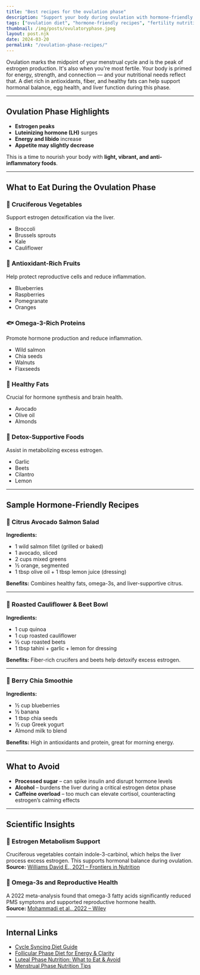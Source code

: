 ```yaml
---
title: "Best recipes for the ovulation phase"
description: "Support your body during ovulation with hormone-friendly recipes that balance estrogen and boost fertility. Includes easy, antioxidant-rich meal ideas."
tags: ["ovulation diet", "hormone-friendly recipes", "fertility nutrition"]
thumbnail: /img/posts/ovulatoryphase.jpeg
layout: post.njk
date: 2024-03-20
permalink: "/ovulation-phase-recipes/"
---
```


Ovulation marks the midpoint of your menstrual cycle and is the peak of estrogen production. It's also when you're most fertile. Your body is primed for energy, strength, and connection — and your nutritional needs reflect that. A diet rich in antioxidants, fiber, and healthy fats can help support hormonal balance, egg health, and liver function during this phase.

---

## Ovulation Phase Highlights

- **Estrogen peaks**
- **Luteinizing hormone (LH)** surges
- **Energy and libido** increase
- **Appetite may slightly decrease**

This is a time to nourish your body with **light, vibrant, and anti-inflammatory foods**.

---

## What to Eat During the Ovulation Phase

### 🥦 Cruciferous Vegetables
Support estrogen detoxification via the liver.

- Broccoli  
- Brussels sprouts  
- Kale  
- Cauliflower

### 🍓 Antioxidant-Rich Fruits
Help protect reproductive cells and reduce inflammation.

- Blueberries  
- Raspberries  
- Pomegranate  
- Oranges

### 🐟 Omega-3-Rich Proteins
Promote hormone production and reduce inflammation.

- Wild salmon  
- Chia seeds  
- Walnuts  
- Flaxseeds

### 🥑 Healthy Fats
Crucial for hormone synthesis and brain health.

- Avocado  
- Olive oil  
- Almonds

### 🧄 Detox-Supportive Foods
Assist in metabolizing excess estrogen.

- Garlic  
- Beets  
- Cilantro  
- Lemon

---

## Sample Hormone-Friendly Recipes

### 🥗 Citrus Avocado Salmon Salad

**Ingredients:**
- 1 wild salmon fillet (grilled or baked)  
- 1 avocado, sliced  
- 2 cups mixed greens  
- ½ orange, segmented  
- 1 tbsp olive oil + 1 tbsp lemon juice (dressing)

**Benefits:** Combines healthy fats, omega-3s, and liver-supportive citrus.

---

### 🍲 Roasted Cauliflower & Beet Bowl

**Ingredients:**
- 1 cup quinoa  
- 1 cup roasted cauliflower  
- ½ cup roasted beets  
- 1 tbsp tahini + garlic + lemon for dressing

**Benefits:** Fiber-rich crucifers and beets help detoxify excess estrogen.

---

### 🥣 Berry Chia Smoothie

**Ingredients:**
- ½ cup blueberries  
- ½ banana  
- 1 tbsp chia seeds  
- ½ cup Greek yogurt  
- Almond milk to blend

**Benefits:** High in antioxidants and protein, great for morning energy.

---

## What to Avoid

- **Processed sugar** – can spike insulin and disrupt hormone levels  
- **Alcohol** – burdens the liver during a critical estrogen detox phase  
- **Caffeine overload** – too much can elevate cortisol, counteracting estrogen’s calming effects

---

## Scientific Insights

### 🧪 Estrogen Metabolism Support
Cruciferous vegetables contain indole-3-carbinol, which helps the liver process excess estrogen. This supports hormonal balance during ovulation.  
**Source:** [Williams David E., 2021 – Frontiers in Nutrition](https://www.frontiersin.org/journals/nutrition/articles/10.3389/fnut.2021.734334/full)

### 🧬 Omega-3s and Reproductive Health
A 2022 meta-analysis found that omega-3 fatty acids significantly reduced PMS symptoms and supported reproductive hormone health.  
**Source:** [Mohammadi et al., 2022 – Wiley](https://obgyn.onlinelibrary.wiley.com/doi/10.1111/jog.15217)

---

## Internal Links

- [Cycle Syncing Diet Guide](/cycle-syncing-diet-guide)  
- [Follicular Phase Diet for Energy & Clarity](/follicular-phase-diet)  
- [Luteal Phase Nutrition: What to Eat & Avoid](/luteal-phase-nutrition)
- [Menstrual Phase Nutrition Tips](/menstrual-phase-nutrition)
